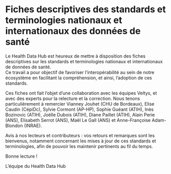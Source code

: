# Fiches descriptives des standards et terminologies nationaux et internationaux des données de santé 
<!-- SPDX-License-Identifier: MPL-2.0 -->

Le Health Data Hub est heureux de mettre à disposition des fiches descriptives sur les standards et terminologies nationaux et internationaux de données de santé.  
Ce travail a pour objectif de favoriser l’interopérabilité au sein de notre écosystème en facilitant la compréhension, et ainsi, l’adoption de ces standards.   

Ces fiches ont fait l’objet d’une collaboration avec les équipes Veltys, et avec des experts pour la relecture et la correction. Nous tenons particulièrement à remercier Vianney Jouhet (CHU de Bordeaux), Elise Caudin (CépiDc), Sylvie Cormont (AP-HP), Sophie Guéant (ATIH), Inès Bozinovic (ATIH), Joëlle Dubois (ATIH), Diane Paillet (ATIH), Alain Perie (ANS), Elisabeth Serrot (ANS), Maël Le Gall (ANS) et Anne-Françoise Adam-Blondon (INRAE).  

Avis à nos lecteurs et contributeurs : vos retours et remarques sont les bienvenus, notamment concernant les mises à jour de ces standards et terminologies, afin de pouvoir les maintenir pertinents au fil du temps.  

Bonne lecture !  

L’équipe du Health Data Hub  